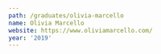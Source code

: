 ```yaml
---
path: /graduates/olivia-marcello
name: Olivia Marcello
website: https://www.oliviamarcello.com/
year: '2019'
---
```

